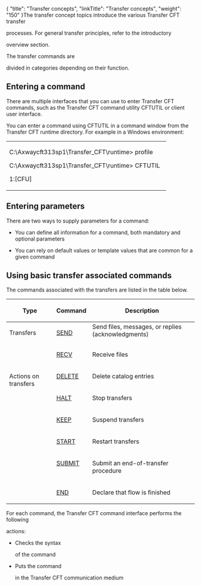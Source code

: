 {
    "title": "Transfer concepts",
    "linkTitle": "Transfer concepts",
    "weight": "150"
}The transfer concept topics introduce the various Transfer CFT transfer
processes. For general transfer principles, refer to the introductory
overview section.

The transfer commands are
divided in categories depending on their function.

## Entering a command

There are multiple interfaces that you can use to enter Transfer CFT commands, such as the Transfer CFT command utility CFTUTIL or client user interface.

You can enter a command using CFTUTIL in a command window from the Transfer CFT runtime directory. For example in a Windows environment:

<table cellspacing="0">
   <col/>
   <tbody>
      <tr>
         <td>
            <p>C:\Axwaycft313sp1\Transfer_CFT\runtime&gt; profile</p>
            <p>C:\Axwaycft313sp1\Transfer_CFT\runtime&gt; CFTUTIL  </p>
            <p>1:[CFU] </p>
         </td>
      </tr>
   </tbody>
</table>

## Entering parameters

There are two ways to supply parameters for a command:

-   You can define all information for a command, both mandatory and optional parameters

<!-- -->

-   You can rely on default values or template values that are common for a given command

## <span id="Transfer_associated_commands"></span>Using basic transfer associated commands

The commands associated with the transfers are listed in the table below.

<table cellspacing="0">
   <col/>
   <col/>
   <col/>
   <thead>
      <tr>
         <th>
            <p>Type</p>
</th>
         <th>
            <p>Command</p>
</th>
         <th>
            <p>Description </p>
</th>
      </tr>
   </thead>
   <tbody>
      <tr>
         <td colspan="1" rowspan="2" valign="top" width="25%">
            <p>Transfers </p>
         </td>
         <td valign="top" width="19%">
            <p><a href="submitting_transfers_start_here.htm">SEND</a> </p>
         </td>
         <td valign="top" width="56%">Send files, messages, or replies (acknowledgments)         </td>
      </tr>
      <tr>
         <td valign="top" width="19%">
            <p><a href="submitting_transfers_start_here.htm">RECV</a> </p>
         </td>
         <td valign="top" width="56%">
            <p>Receive files </p>
         </td>
      </tr>
      <tr>
         <td colspan="1" rowspan="6" valign="top" width="25%">
            <p>Actions on transfers </p>
         </td>
         <td valign="top" width="19%">
            <p><a href="../../admin_intro/admin_commands_intro/delete_command">DELETE</a>
</p>
         </td>
         <td valign="top" width="56%">
            <p>Delete catalog entries </p>
         </td>
      </tr>
      <tr>
         <td valign="top" width="19%">
            <p><a href="../../c_intro_userinterfaces/about_cftutil/managing_transfer_states/halt_command">HALT</a>
</p>
         </td>
         <td valign="top" width="56%">
            <p>Stop transfers </p>
         </td>
      </tr>
      <tr>
         <td valign="top" width="19%">
            <p><a href="../../c_intro_userinterfaces/about_cftutil/managing_transfer_states/keep_command">KEEP</a>
</p>
         </td>
         <td valign="top" width="56%">
            <p>Suspend transfers </p>
         </td>
      </tr>
      <tr>
         <td valign="top" width="19%">
            <p><a href="../../c_intro_userinterfaces/about_cftutil/managing_transfer_states/start_command">START</a>
</p>
         </td>
         <td valign="top" width="56%">
            <p>Restart transfers </p>
         </td>
      </tr>
      <tr>
         <td valign="top" width="19%">
            <p><a href="../../c_intro_userinterfaces/about_cftutil/managing_transfer_states/submit_command">SUBMIT</a>
</p>
         </td>
         <td valign="top" width="56%">
            <p>Submit an end-of-transfer procedure </p>
         </td>
      </tr>
      <tr>
         <td valign="top" width="19%">
            <p><a href="../../c_intro_userinterfaces/about_cftutil/managing_transfer_states/end_command">END</a>
</p>
         </td>
         <td valign="top" width="56%">
            <p>Declare that flow is finished</p>
         </td>
      </tr>
   </tbody>
</table>

For each command, the Transfer CFT command interface performs the following
actions:

-   Checks the syntax
    of the command
-   Puts the command
    in the Transfer CFT communication medium
